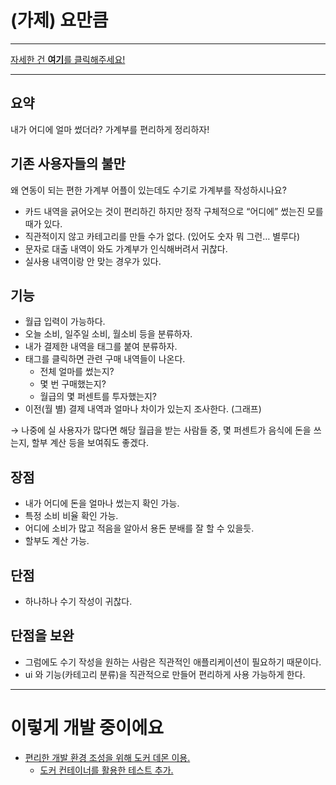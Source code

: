 # (가제) 요만큼
---

[자세한 건 **여기**를 클릭해주세요!](https://hyuil.notion.site/36b7aad87e3a4e78b85bafd76b81ee8e?pvs=4)


---

## 요약

내가 어디에 얼마 썼더라? 가계부를 편리하게 정리하자!

## 기존 사용자들의 불만

왜 연동이 되는 편한 가계부 어플이 있는데도 수기로 가계부를 작성하시나요?

- 카드 내역을 긁어오는 것이 편리하긴 하지만 정작 구체적으로 “어디에” 썼는진 모를 때가 있다.
- 직관적이지 않고 카테고리를 만들 수가 없다. (있어도 숫자 뭐 그런… 별루다)
- 문자로 대출 내역이 와도 가계부가 인식해버려서 귀찮다.
- 실사용 내역이랑 안 맞는 경우가 있다.

## 기능

- 월급 입력이 가능하다.
- 오늘 소비, 일주일 소비, 월소비 등을 분류하자.
- 내가 결제한 내역을 태그를 붙여 분류하자.
- 태그를 클릭하면 관련 구매 내역들이 나온다.
  - 전체 얼마를 썼는지?
  - 몇 번 구매했는지?
  - 월급의 몇 퍼센트를 투자했는지?
- 이전(월 별) 결제 내역과 얼마나 차이가 있는지 조사한다. (그래프)

→ 나중에 실 사용자가 많다면 해당 월급을 받는 사람들 중, 몇 퍼센트가 음식에 돈을 쓰는지, 할부 계산 등을 보여줘도 좋겠다.

## 장점

- 내가 어디에 돈을 얼마나 썼는지 확인 가능.
- 특정 소비 비율 확인 가능.
- 어디에 소비가 많고 적음을 알아서 용돈 분배를 잘 할 수 있을듯.
- 할부도 계산 가능.

## 단점

- 하나하나 수기 작성이 귀찮다.

## 단점을 보완

- 그럼에도 수기 작성을 원하는 사람은 직관적인 애플리케이션이 필요하기 때문이다.
- ui 와 기능(카테고리 분류)을 직관적으로 만들어 편리하게 사용 가능하게 한다.



---



# 이렇게 개발 중이에요
- [편리한 개발 환경 조성을 위해 도커 데몬 이용.](https://hyuil.tistory.com/262)
  - [도커 컨테이너를 활용한 테스트 추가.](https://hyuil.tistory.com/264)